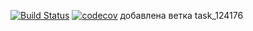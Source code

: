 [![Build Status](https://www.travis-ci.com/SavvaMey/job4j_multithreading.svg?branch=master)](https://www.travis-ci.com/SavvaMey/job4j_multithreading)
[![codecov](https://codecov.io/gh/SavvaMey/job4j_multithreading/branch/master/graph/badge.svg?token=KXGXTNVP75)](https://codecov.io/gh/SavvaMey/job4j_multithreading)
добавлена ветка task_124176